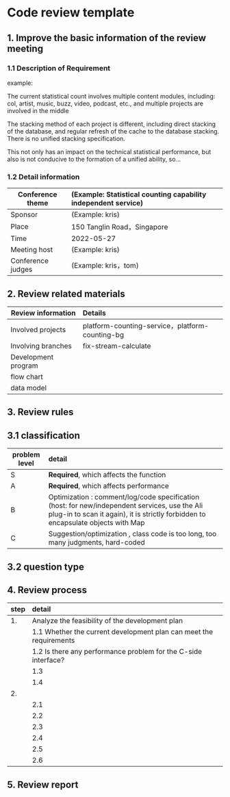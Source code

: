 # Code review template

## 1. Improve the basic information of the review meeting

### 1.1 Description of Requirement

example: 

The current statistical count involves multiple content modules, including: col, artist, music, buzz, video, podcast, etc., and multiple projects are involved in the middle

The stacking method of each project is different, including direct stacking of the database, and regular refresh of the cache to the database stacking. There is no unified stacking specification.

This not only has an impact on the technical statistical performance, but also is not conducive to the formation of a unified ability, so...

### 1.2 Detail information

| Conference theme   |      (Example: Statistical counting capability independent service)              |
| ---------- | :--------------------------------------------- |
| Sponsor     |                  (Example: kris)                  |
| Place       | 150 Tanglin Road，Singapore |
| Time       |          2022-05-27                            |
| Meeting host |               (Example: kris)                   |
| Conference judges   |          (Example: kris，tom)              |


## 2. Review related materials

| Review information | Details                                                         |
| -------- | :----------------------------------------------------------- |
| Involved projects |  platform-counting-service，platform-counting-bg   |
| Involving branches | fix-stream-calculate |
| Development program |                         |
| flow chart  |  |
| data model |                              |

## 3. Review rules

## 3.1 classification

| problem level | detail                                                         |
| ---------- | :----------------------------------------------------------- |
| S          |             **Required**, which affects the function                            |
| A          |                    **Required**, which affects performance                    |
| B          | Optimization : comment/log/code specification (host: for new/independent services, use the Ali plug-in to scan it again), it is strictly forbidden to encapsulate objects with Map |
| C          |          Suggestion/optimization , class code is too long, too many judgments, hard-coded          |

## 3.2 question type

## 4. Review process

| step |   detail                                                       |
| ---- | :----------------------------------------------------------- |
| 1.   |         Analyze the feasibility of the development plan                                 |
|      | 1.1           Whether the current development plan can meet the requirements               |
|      | 1.2         Is there any performance problem for the C-side interface?                    |
|      | 1.3                              |
|      | 1.4  |
| 2.   |                                                      |
|      | 2.1                                  |
|      | 2.2                        |
|      | 2.3                                  |
|      | 2.4                                          |
|      | 2.5                          |
|      | 2.6                                  |

## 5. Review report